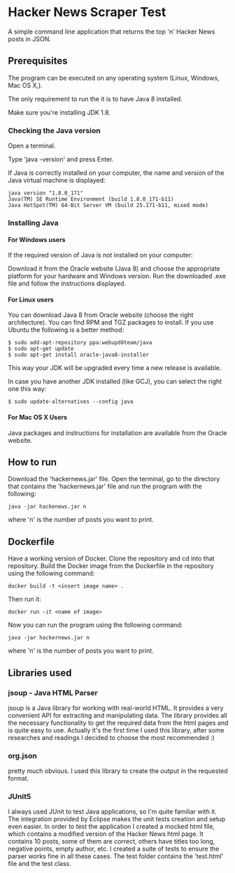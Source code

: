 # Hacker News Scraper Test

A simple command line application that returns the top 'n' Hacker News posts in JSON. 

## Prerequisites

The program can be executed on any operating system (Linux, Windows, Mac OS X,). 

The only requirement to run the it is to have Java 8 installed.

Make sure you're installing JDK 1.8.

### Checking the Java version

Open a terminal.

Type 'java -version' and press Enter.

If Java is correctly installed on your computer, the name and version of the Java virtual machine is displayed:

```
java version "1.8.0_171"
Java(TM) SE Runtime Environment (build 1.8.0_171-b11)
Java HotSpot(TM) 64-Bit Server VM (build 25.171-b11, mixed mode)
```

### Installing Java

#### For Windows users

If the required version of Java is not installed on your computer:

Download it from the Oracle website (Java 8) and choose the appropriate platform for your hardware and Windows version.
Run the downloaded .exe file and follow the instructions displayed.


#### For Linux users

You can download Java 8 from Oracle website (choose the right architecture). You can find RPM and TGZ packages to install. If you use Ubuntu the following is a better method:

```
$ sudo add-apt-repository ppa:webupd8team/java
$ sudo apt-get update
$ sudo apt-get install oracle-java8-installer
```

This way your JDK will be upgraded every time a new release is available. 

In case you have another JDK installed (like GCJ), you can select the right one this way:

```
$ sudo update-alternatives --config java
```

#### For Mac OS X Users

Java packages and instructions for installation are available from the Oracle website.


## How to run

Download the 'hackernews.jar' file.
Open the terminal, go to the directory that contains the 'hackernews.jar' file and run the program with the following:

```
java -jar hackenews.jar n
```

where 'n' is the number of posts you want to print.

## Dockerfile

Have a working version of Docker.
Clone the repository and cd into that repository. 
Build the Docker image from the Dockerfile in the repository using the following command:

```
docker build -t <insert image name> .
```

Then run it:

```
docker run -it <name of image>
```

Now you can run the program using the following command:

```
java -jar hackernews.jar n
```

where 'n' is the number of posts you want to print.

## Libraries used

### jsoup - Java HTML Parser
jsoup is a Java library for working with real-world HTML. It provides a very convenient API for extracting and manipulating data.
The library provides all the necessary functionality to get the required data from the html pages and is quite easy to use. Actually it's the first time I used this library, after some researches and readings I decided to choose the most recommended :)


### org.json
pretty much obvious. I used this library to create the output in the requested format.


### JUnit5

I always used JUnit to test Java applications, so I'm quite familiar with it. The integration provided by Eclipse makes the unit tests creation and setup even easier.
In order to test the application I created a mocked html file, which contains a modified version of the Hacker News html page.
It contains 10 posts, some of them are correct, others have titles too long, negative points, empty author, etc.
I created a suite of tests to ensure the parser works fine in all these cases.
The test folder contains the 'test.html' file and the test class.




